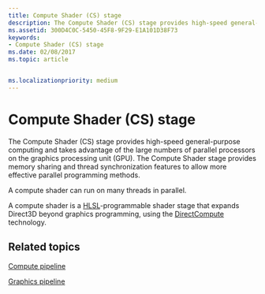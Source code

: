 ```yaml
---
title: Compute Shader (CS) stage
description: The Compute Shader (CS) stage provides high-speed general-purpose computing and takes advantage of the large numbers of parallel processors on the graphics processing unit (GPU).
ms.assetid: 300D4C0C-5450-45F8-9F29-E1A101D38F73
keywords:
- Compute Shader (CS) stage
ms.date: 02/08/2017
ms.topic: article


ms.localizationpriority: medium
---
```

# Compute Shader (CS) stage


The Compute Shader (CS) stage provides high-speed general-purpose computing and takes advantage of the large numbers of parallel processors on the graphics processing unit (GPU). The Compute Shader stage provides memory sharing and thread synchronization features to allow more effective parallel programming methods.

A compute shader can run on many threads in parallel.

A compute shader is a [HLSL](https://msdn.microsoft.com/library/windows/desktop/bb509561)-programmable shader stage that expands Direct3D beyond graphics programming, using the [DirectCompute](http://go.microsoft.com/fwlink/p/?linkid=209544) technology.

## <span id="related-topics"></span>Related topics


[Compute pipeline](compute-pipeline.md)

[Graphics pipeline](graphics-pipeline.md)

 

 




